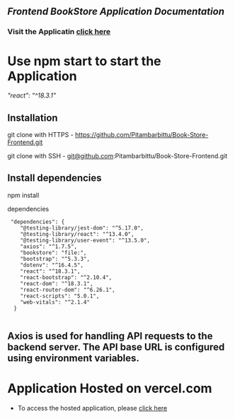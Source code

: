 ## _Frontend BookStore Application Documentation_ 
### Visit the Applicatin [click here](https://book-store-frontend-neon.vercel.app)
 
# Use npm start to start the Application
_"react": "^18.3.1"_

## Installation
git clone with HTTPS - https://github.com/Pitambarbittu/Book-Store-Frontend.git

git clone with SSH - git@github.com:Pitambarbittu/Book-Store-Frontend.git

## Install dependencies
npm install

dependencies
```
 "dependencies": {
    "@testing-library/jest-dom": "^5.17.0",
    "@testing-library/react": "^13.4.0",
    "@testing-library/user-event": "^13.5.0",
    "axios": "^1.7.5",
    "bookstore": "file:",
    "bootstrap": "^5.3.3",
    "dotenv": "^16.4.5",
    "react": "^18.3.1",
    "react-bootstrap": "^2.10.4",
    "react-dom": "^18.3.1",
    "react-router-dom": "^6.26.1",
    "react-scripts": "5.0.1",
    "web-vitals": "^2.1.4"
  }
 
```

## Axios is used for handling API requests to the backend server. The API base URL is configured using environment variables.

# Application Hosted on vercel.com 
- To access the hosted application, please [click here](https://book-store-frontend-neon.vercel.app)